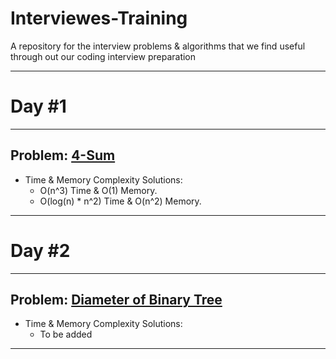 # Interviewes-Training
A repository for the interview problems &amp; algorithms that we find useful through out our coding interview preparation 

________________________________________________________________________________________________________________________________________
# Day #1
________________________________________________________________________________________________________________________________________
## Problem: [4-Sum](https://leetcode.com/problems/4sum-ii/)
+ Time & Memory Complexity Solutions:
    - O(n^3) Time & O(1) Memory.
    - O(log(n) * n^2) Time & O(n^2) Memory.
________________________________________________________________________________________________________________________________________
# Day #2
________________________________________________________________________________________________________________________________________
## Problem: [Diameter of Binary Tree](https://leetcode.com/problems/diameter-of-binary-tree/)
+ Time & Memory Complexity Solutions:
  - To be added
________________________________________________________________________________________________________________________________________

